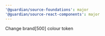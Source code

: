 ```yaml
---
'@guardian/source-foundations': major
'@guardian/source-react-components': major
---
```


Change brand[500] colour token
